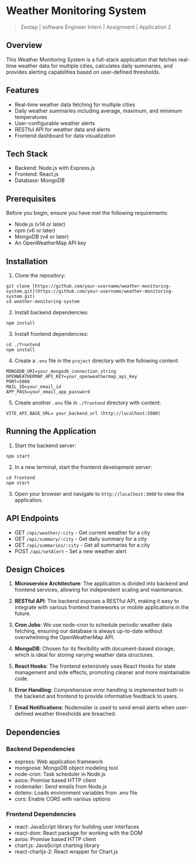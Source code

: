 # Weather Monitoring System

> Zeotap | software Engineer Intern | Assignment | Application 2

## Overview

This Weather Monitoring System is a full-stack application that fetches real-time weather data for multiple cities, calculates daily summaries, and provides alerting capabilities based on user-defined thresholds.

## Features

- Real-time weather data fetching for multiple cities
- Daily weather summaries including average, maximum, and minimum temperatures
- User-configurable weather alerts
- RESTful API for weather data and alerts
- Frontend dashboard for data visualization

## Tech Stack

- Backend: Node.js with Express.js
- Frontend: React.js
- Database: MongoDB

## Prerequisites

Before you begin, ensure you have met the following requirements:

- Node.js (v14 or later)
- npm (v6 or later)
- MongoDB (v4 or later)
- An OpenWeatherMap API key

## Installation

1. Clone the repository:
```
git clone [https://github.com/your-username/weather-monitoring-system.git](https://github.com/your-username/weather-monitoring-system.git)
cd weather-monitoring-system
```

2. Install backend dependencies:
```
npm install
```

3. Install frontend dependencies:
```
cd ./frontend
npm install
```

4. Create a `.env` file in the `project` directory with the following content:
```
MONGODB_URI=your_mongodb_connection_string
OPENWEATHERMAP_API_KEY=your_openweathermap_api_key
PORT=5000
MAIL_ID=your_email_id
APP_PASS=your_email_app_password
```
5. Create another `.env` file in `./frontend` directory with content:
```
VITE_API_BASE_URL= your_backend_url (http://localhost:5000)
```

## Running the Application

1. Start the backend server:
```
npm start
```

2. In a new terminal, start the frontend development server:
```
cd frontend
npm start
```

3. Open your browser and navigate to `http://localhost:3000` to view the application.


## API Endpoints

- GET `/api/weather/:city` - Get current weather for a city
- GET `/api/summary/:city` - Get daily summary for a city
- GET `/api/summaries/:city` - Get all summaries for a city
- POST `/api/setAlert` - Set a new weather alert

## Design Choices

1. **Microservice Architecture**: The application is divided into backend and frontend services, allowing for independent scaling and maintenance.

2. **RESTful API**: The backend exposes a RESTful API, making it easy to integrate with various frontend frameworks or mobile applications in the future.

3. **Cron Jobs**: We use node-cron to schedule periodic weather data fetching, ensuring our database is always up-to-date without overwhelming the OpenWeatherMap API.

4. **MongoDB**: Chosen for its flexibility with document-based storage, which is ideal for storing varying weather data structures.

5. **React Hooks**: The frontend extensively uses React Hooks for state management and side effects, promoting cleaner and more maintainable code.

6. **Error Handling**: Comprehensive error handling is implemented both in the backend and frontend to provide informative feedback to users.

7. **Email Notifications**: Nodemailer is used to send email alerts when user-defined weather thresholds are breached.


## Dependencies

### Backend Dependencies

- express: Web application framework
- mongoose: MongoDB object modeling tool
- node-cron: Task scheduler in Node.js
- axios: Promise based HTTP client
- nodemailer: Send emails from Node.js
- dotenv: Loads environment variables from .env file
- cors: Enable CORS with various options

### Frontend Dependencies

- react: JavaScript library for building user interfaces
- react-dom: React package for working with the DOM
- axios: Promise based HTTP client
- chart.js: JavaScript charting library
- react-chartjs-2: React wrapper for Chart.js
